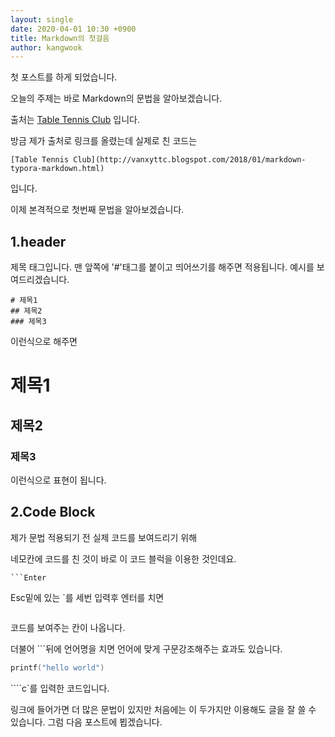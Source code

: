 ```yaml
---
layout: single
date: 2020-04-01 10:30 +0900
title: Markdown의 첫걸음
author: kangwook
---
```


첫 포스트를 하게 되었습니다.

오늘의 주제는 바로 Markdown의 문법을 알아보겠습니다.

출처는 [Table Tennis Club](http://vanxyttc.blogspot.com/2018/01/markdown-typora-markdown.html) 입니다.

방금 제가 출처로 링크를 올렸는데 실제로 친 코드는

```
[Table Tennis Club](http://vanxyttc.blogspot.com/2018/01/markdown-typora-markdown.html)
```

입니다.

이제 본격적으로 첫번째 문법을 알아보겠습니다.

## 1.header

제목 태그입니다. 맨 앞쪽에 '#'태그를 붙이고 띄어쓰기를 해주면 적용됩니다. 예시를 보여드리겠습니다.

```
# 제목1
## 제목2
### 제목3
```

이런식으로 해주면 

# 제목1

## 제목2

### 제목3

이런식으로 표현이 됩니다.

## 2.Code Block

제가 문법 적용되기 전 실제 코드를 보여드리기 위해 

네모칸에 코드를 친 것이 바로 이 코드 블럭을 이용한 것인데요. 

```
​```Enter
```

Esc밑에 있는 `를 세번 입력후 엔터를 치면

```

```

코드를 보여주는 칸이 나옵니다.

더불어 ```뒤에 언어명을 치면 언어에 맞게 구문강조해주는 효과도 있습니다.

```c++
printf("hello world")
```

````c`를 입력한 코드입니다.

링크에 들어가면 더 많은 문법이 있지만 처음에는 이 두가지만 이용해도 글을 잘 쓸 수 있습니다. 그럼 다음 포스트에 뵙겠습니다.






